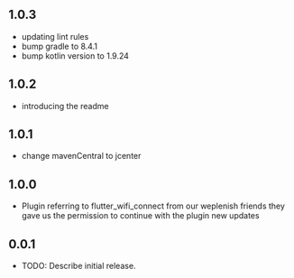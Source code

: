 
## 1.0.3
* updating lint rules
* bump gradle to 8.4.1
* bump kotlin version to 1.9.24
## 1.0.2
* introducing the readme
## 1.0.1
* change mavenCentral to jcenter
## 1.0.0
* Plugin referring to flutter_wifi_connect from our weplenish friends they gave us the permission to continue with the plugin new updates


## 0.0.1

* TODO: Describe initial release.
